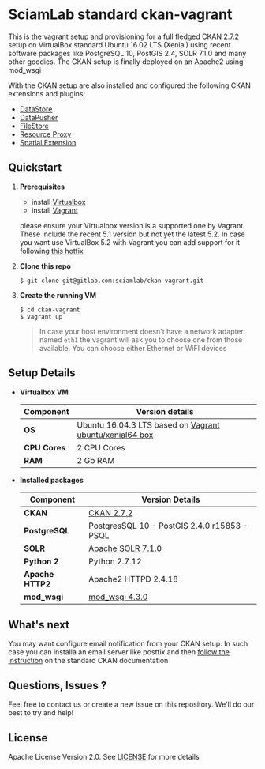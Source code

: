 # SciamLab standard ckan-vagrant

This is the vagrant setup and provisioning for a full fledged CKAN 2.7.2 setup on VirtualBox standard Ubuntu 16.02 LTS (Xenial) using recent software packages like PostgreSQL 10, PostGIS 2.4, SOLR 7.1.0 and many other goodies. The CKAN setup is finally deployed on an Apache2 using mod_wsgi

With the CKAN setup are also installed and configured the following CKAN extensions and plugins:
  * [DataStore](http://docs.ckan.org/en/latest/maintaining/datastore.html)
  * [DataPusher](http://docs.ckan.org/projects/datapusher/en/latest/)
  * [FileStore](http://docs.ckan.org/en/latest/maintaining/filestore.html)
  * [Resource Proxy](http://docs.ckan.org/en/latest/maintaining/data-viewer.html#resource-proxy)
  * [Spatial Extension](https://github.com/ckan/ckanext-spatial) 

## Quickstart

1. **Prerequisites**
    * install [Virtualbox](https://www.virtualbox.org/wiki/Downloads)
    * install [Vagrant](https://www.vagrantup.com/intro/getting-started/install.html)

    please ensure your Virtualbox version is a supported one by Vagrant. These include the recent 5.1 version but not yet the latest 5.2.
    In case you want use VirtualBox 5.2 with Vagrant you can add support for it following [this hotfix](https://github.com/hashicorp/vagrant/issues/9090#issuecomment-338084000)

2. **Clone this repo**

	```shell
	$ git clone git@gitlab.com:sciamlab/ckan-vagrant.git
	```
3. **Create the running VM**

	```shell
	$ cd ckan-vagrant
	$ vagrant up
	```
	> In case your host environment doesn't have a network adapter named `eth1` the vagrant will ask you to choose one from those available. You can choose either Ethernet or WiFI devices


## Setup Details

* **Virtualbox VM**

	| **Component**       | **Version details**                                                                                          |
	|---------------------|--------------------------------------------------------------------------------------------------------------|
	| **OS**              | Ubuntu 16.04.3 LTS based on [Vagrant ubuntu/xenial64 box](https://atlas.hashicorp.com/ubuntu/boxes/xenial64) | 
	| **CPU Cores**       | 2 CPU Cores                                                                                                  |
	| **RAM**             | 2 Gb RAM                                                                                                     |


* **Installed packages**

	| **Component**    | **Version Details**                                                 |
	|------------------|---------------------------------------------------------------------|
	| **CKAN**         | [CKAN 2.7.2](https://github.com/ckan/ckan)                          |
	| **PostgreSQL**   | PostgresSQL 10 - PostGIS 2.4.0 r15853 - PSQL                   |
	| **SOLR**         | [Apache SOLR 7.1.0](https://lucene.apache.org/solr/)                |
	| **Python 2**     | Python 2.7.12                                                       |
	| **Apache HTTP2** | Apache2 HTTPD 2.4.18                                                |
	| **mod_wsgi**     | [mod_wsgi 4.3.0](https://github.com/GrahamDumpleton/mod_wsgi)       |

## What's next
You may want configure email notification from your CKAN setup. In such case you can installa an email server like postfix and then [follow the instruction](http://docs.ckan.org/en/latest/maintaining/email-notifications.html) on the standard CKAN documentation

## Questions, Issues ?
Feel free to contact us or create a new issue on this repository. We'll do our best to try and help!

## License
Apache License Version 2.0. See [LICENSE](LICENSE) for more details
